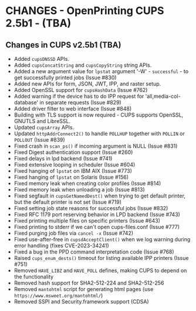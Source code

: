 CHANGES - OpenPrinting CUPS 2.5b1 - (TBA)
==============================================

Changes in CUPS v2.5b1 (TBA)
----------------------------

- Added `cupsDNSSD` APIs.
- Added `cupsConcatString` and `cupsCopyString` string APIs.
- Added a new argument value for `lpstat` argument '-W' - `successful` -
  to get successfully printed jobs (Issue #830)
- Added new APIs for form, JSON, JWT, IPP, and raster setup.
- Added OpenSSL support for `cupsHashData` (Issue #762)
- Added warning if the device has to do IPP request for 'all,media-col-database'
  in separate requests (Issue #829)
- Added driver filter to web interface (Issue #848)
- Building with TLS support is now required - CUPS supports OpenSSL, GNUTLS
  and LibreSSL.
- Updated `cupsArray` APIs.
- Updated `httpAddrConnect2()` to handle `POLLHUP` together with `POLLIN` or
  `POLLOUT` (Issue #839)
- Fixed crash in `scan_ps()` if incoming argument is NULL (Issue #831)
- Fixed Digest authentication support (Issue #260)
- Fixed delays in lpd backend (Issue #741)
- Fixed extensive looping in scheduler (Issue #604)
- Fixed hanging of `lpstat` on IBM AIX (Issue #773)
- Fixed hanging of `lpstat` on Solaris (Issue #156)
- Fixed memory leak when creating color profiles (Issue #814)
- Fixed memory leak when unloading a job (Issue #813)
- Fixed segfault in `cupsGetNamedDest()` when trying to get default printer, but
  the default printer is not set (Issue #719)
- Fixed setting job state reasons for successful jobs (Issue #832)
- Fixed RFC 1179 port reserving behavior in LPD backend (Issue #743)
- Fixed printing multiple files on specific printers (Issue #643)
- Fixed printing to stderr if we can't open cups-files.conf (Issue #777)
- Fixed purging job files via `cancel -x` (Issue #742)
- Fixed use-after-free in `cupsdAcceptClient()` when we log warning during error
  handling (fixes CVE-2023-34241)
- Fixed a bug in the PPD command interpretation code (Issue #768)
- Raised `cups_enum_dests()` timeout for listing available IPP printers (Issue #751)
- Removed `HAVE_LIBZ` and `HAVE_POLL` defines, making CUPS to depend
  on the functionality
- Removed hash support for SHA2-512-224 and SHA2-512-256
- Removed `mantohtml` script for generating html pages (use
  `https://www.msweet.org/mantohtml/`)
- Removed SSPI and Security.framework support (CDSA)

